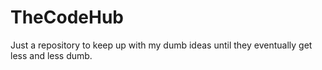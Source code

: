 # TheCodeHub
Just a repository to keep up with my dumb ideas until they eventually get less and less dumb.
